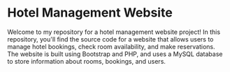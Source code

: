 # Hotel Management Website


Welcome to my repository for a hotel management website project! In this repository, you'll find the source code for a website that allows users to manage hotel bookings, check room availability, and make reservations. The website is built using Bootstrap and PHP, and uses a MySQL database to store information about rooms, bookings, and users.
